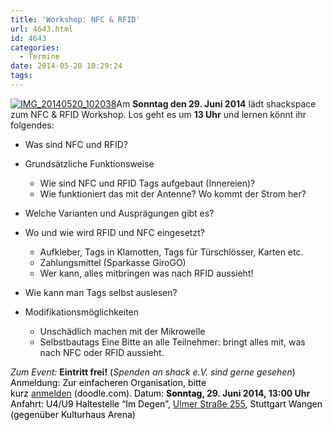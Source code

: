```yaml
---
title: 'Workshop: NFC & RFID'
url: 4643.html
id: 4643
categories:
  - Termine
date: 2014-05-20 10:29:24
tags:
---
```


[![IMG_20140520_102038](https://blog.shackspace.de/wp-content/uploads/2014/05/IMG_20140520_102038-e1400574405805-300x229.jpg)](https://blog.shackspace.de/wp-content/uploads/2014/05/IMG_20140520_102038-e1400574405805.jpg)Am **Sonntag den 29\. Juni 2014** lädt shackspace zum NFC &amp; RFID Workshop.
Los geht es um **13 Uhr** und lernen könnt ihr folgendes:

*   Was sind NFC und RFID?
*   Grundsätzliche Funktionsweise

    *   Wie sind NFC und RFID Tags aufgebaut (Innereien)?
    *   Wie funktioniert das mit der Antenne? Wo kommt der Strom her?

*   Welche Varianten und Ausprägungen gibt es?
*   Wo und wie wird RFID und NFC eingesetzt?

    *   Aufkleber, Tags in Klamotten, Tags für Türschlösser, Karten etc.
    *   Zahlungsmittel (Sparkasse GiroGO)
    *   Wer kann, alles mitbringen was nach RFID aussieht!

*   Wie kann man Tags selbst auslesen?
*   Modifikationsmöglichkeiten

    *   Unschädlich machen mit der Mikrowelle
    *   Selbstbautags
Eine Bitte an alle Teilnehmer: bringt alles mit, was nach NFC oder RFID aussieht.

_Zum Event:_
**Eintritt frei!**<span style="color: #000000;"> (</span>_Spenden an shack e.V. sind gerne gesehen_<span style="color: #000000;">)</span>
<span style="color: #000000;">Anmeldung: Zur einfacheren Organisation, bitte kurz </span>[anmelden](http://doodle.com/rr8g5p4zu4pivf5c)<span style="color: #000000;"> (doodle.com).</span>
<span style="color: #000000;">Datum: **Sonntag**</span>**, 29\. Juni 2014, 13:00 Uhr**
<span style="color: #000000;">Anfahrt: U4/U9 Haltestelle “Im Degen”, </span>[Ulmer Straße 255](https://blog.shackspace.de/?page_id=713)<span style="color: #000000;">, Stuttgart Wangen (gegenüber Kulturhaus Arena)</span>